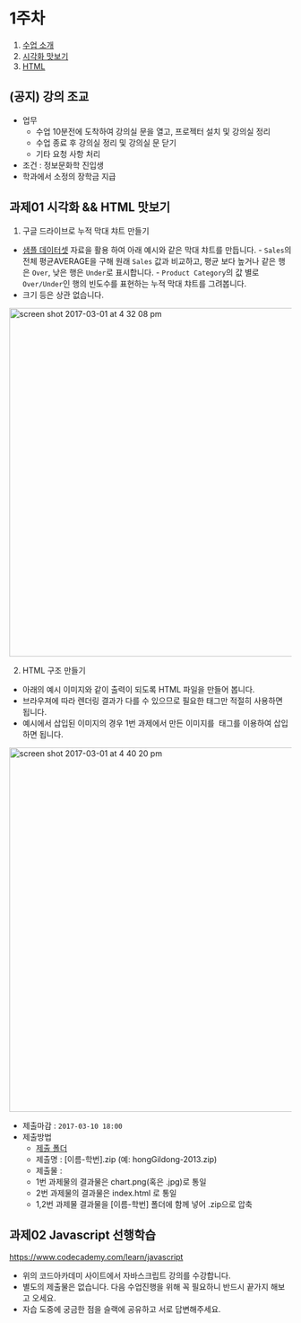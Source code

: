 1주차
===


1. [수업 소개](./01_수업소개.md)
2. [시각화 맛보기](./02_시각화맛보기.md)
3. [HTML](./03_HTML.md)


## (공지) 강의 조교
 - 업무
   - 수업 10분전에 도착하여 강의실 문을 열고, 프로젝터 설치 및 강의실 정리
   - 수업 종료 후 강의실 정리 및 강의실 문 닫기
   - 기타 요청 사항 처리
 - 조건 : 정보문화학 진입생
 - 학과에서 소정의 장학금 지급

## 과제01 시각화 && HTML 맛보기

 1. 구글 드라이브로 누적 막대 챠트 만들기
   - [샘플 데이터셋]() 자료을 활용 하여 아래 예시와 같은 막대 챠트를 만듭니다.
    - `Sales`의 전체 평균AVERAGE을 구해 원래 `Sales` 값과 비교하고, 평균 보다 높거나 같은 행은 `Over`, 낮은 행은 `Under`로 표시합니다.
    - `Product Category`의 값 별로 `Over/Under`인 행의 빈도수를 표현하는 누적 막대 챠트를 그려봅니다.
   - 크기 등은 상관 없습니다.
 <img width="621" alt="screen shot 2017-03-01 at 4 32 08 pm" src="https://cloud.githubusercontent.com/assets/253408/23450146/056dd236-fe9d-11e6-88ae-c7c780278875.png">

 2. HTML 구조 만들기
  - 아래의 예시 이미지와 같이 출력이 되도록 HTML 파일을 만들어 봅니다.
  - 브라우져에 따라 렌더링 결과가 다를 수 있으므로 필요한 태그만 적절히 사용하면 됩니다.
  - 예시에서 삽입된 이미지의 경우 1번 과제에서 만든 이미지를 <img> 태그를 이용하여 삽입하면 됩니다.

  <img width="649" alt="screen shot 2017-03-01 at 4 40 20 pm" src="https://cloud.githubusercontent.com/assets/253408/23450321/d89e1a12-fe9d-11e6-9abf-0a65ae058e16.png">

- 제출마감 : `2017-03-10 18:00`
- 제출방법
	- [제출 폴더](https://www.dropbox.com/request/NUu4lygivSQY7prcne4M)
	- 제출명 : [이름-학번].zip (예: hongGildong-2013.zip)
	- 제출물 :
    - 1번 과제물의 결과물은 chart.png(혹은 .jpg)로 통일
    - 2번 과제물의 결과물은 index.html 로 통일
    - 1,2번 과제물 결과물을 [이름-학번] 폴더에 함께 넣어 .zip으로 압축


## 과제02 Javascript 선행학습
https://www.codecademy.com/learn/javascript

- 위의 코드아카데미 사이트에서 자바스크립트 강의를 수강합니다.
- 별도의 제출물은 없습니다. 다음 수업진행을 위해 꼭 필요하니 반드시 끝가지 해보고 오세요.
- 자습 도중에 궁금한 점을 슬랙에 공유하고 서로 답변해주세요.
